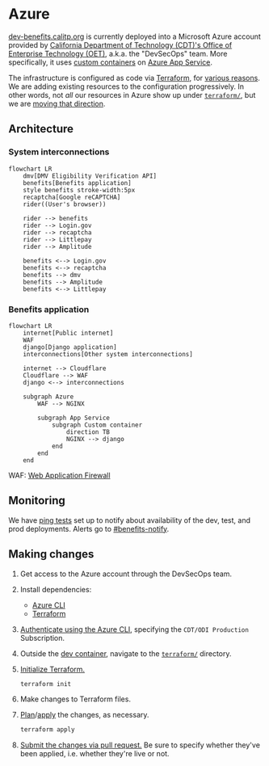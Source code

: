 # Azure

[dev-benefits.calitp.org](https://dev-benefits.calitp.org) is currently deployed into a Microsoft Azure account provided by [California Department of Technology (CDT)'s Office of Enterprise Technology (OET)](https://techblog.cdt.ca.gov/2020/06/cdt-taking-the-lead-in-digital-transformation/), a.k.a. the "DevSecOps" team. More specifically, it uses [custom containers](https://docs.microsoft.com/en-us/azure/app-service/configure-custom-container) on [Azure App Service](https://docs.microsoft.com/en-us/azure/app-service/overview).

The infrastructure is configured as code via [Terraform](https://www.terraform.io/), for [various reasons](https://techcommunity.microsoft.com/t5/fasttrack-for-azure/the-benefits-of-infrastructure-as-code/ba-p/2069350). We are adding existing resources to the configuration progressively. In other words, not _all_ our resources in Azure show up under [`terraform/`][terraform-dir], but we are [moving that direction](https://github.com/cal-itp/benefits/issues/618).

## Architecture

### System interconnections

```mermaid
flowchart LR
    dmv[DMV Eligibility Verification API]
    benefits[Benefits application]
    style benefits stroke-width:5px
    recaptcha[Google reCAPTCHA]
    rider((User's browser))

    rider --> benefits
    rider --> Login.gov
    rider --> recaptcha
    rider --> Littlepay
    rider --> Amplitude

    benefits <--> Login.gov
    benefits <--> recaptcha
    benefits --> dmv
    benefits --> Amplitude
    benefits <--> Littlepay
```

### Benefits application

```mermaid
flowchart LR
    internet[Public internet]
    WAF
    django[Django application]
    interconnections[Other system interconnections]

    internet --> Cloudflare
    Cloudflare --> WAF
    django <--> interconnections

    subgraph Azure
        WAF --> NGINX

        subgraph App Service
            subgraph Custom container
                direction TB
                NGINX --> django
            end
        end
    end
```

WAF: [Web Application Firewall](https://azure.microsoft.com/en-us/services/web-application-firewall/)

## Monitoring

We have [ping tests](https://docs.microsoft.com/en-us/azure/azure-monitor/app/monitor-web-app-availability) set up to notify about availability of the dev, test, and prod deployments. Alerts go to [#benefits-notify](https://cal-itp.slack.com/archives/C022HHSEE3F).

## Making changes

1. Get access to the Azure account through the DevSecOps team.
1. Install dependencies:
    - [Azure CLI](https://docs.microsoft.com/en-us/cli/azure/install-azure-cli)
    - [Terraform](https://www.terraform.io/downloads)
1. [Authenticate using the Azure CLI](https://registry.terraform.io/providers/hashicorp/azurerm/latest/docs/guides/azure_cli), specifying the `CDT/ODI Production` Subscription.
1. Outside the [dev container](../../getting-started/), navigate to the [`terraform/`][terraform-dir] directory.
1. [Initialize Terraform.](https://www.terraform.io/cli/commands/init)

    ```sh
    terraform init
    ```

1. Make changes to Terraform files.
1. [Plan](https://www.terraform.io/cli/commands/plan)/[apply](https://www.terraform.io/cli/commands/apply) the changes, as necessary.

    ```sh
    terraform apply
    ```

1. [Submit the changes via pull request.](../development/commits-branches-merging/) Be sure to specify whether they've been applied, i.e. whether they're live or not.

[terraform-dir]: https://github.com/cal-itp/benefits/tree/dev/terraform
